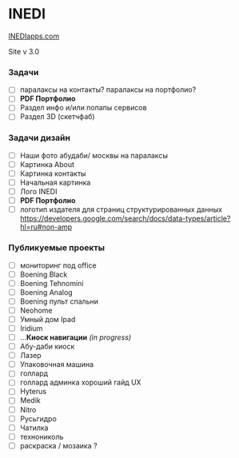 ﻿# INEDI
[INEDIapps.com](https://inediapps.com/)

Site v 3.0


### Задачи
- [ ] паралаксы на контакты? паралаксы на портфолио?
- [ ] **PDF Портфолио**
- [ ] Раздел инфо и/или попапы сервисов
- [ ] Раздел 3D (скетчфаб)

### Задачи дизайн
- [ ] Наши фото абудаби/ москвы на паралаксы
- [ ] Картинка About
- [ ] Картинка контакты
- [ ] Начальная картинка
- [ ] Лого INEDI
- [ ] **PDF Портфолио**
- [ ] логотип издателя для страниц структурированных данных
https://developers.google.com/search/docs/data-types/article?hl=ru#non-amp

### Публикуемые проекты
- [ ] мониторинг под office
- [ ] Boening Black
- [ ] Boening Tehnomini
- [ ] Boening Analog
- [ ] Boening пульт спальни
- [ ] Neohome
- [ ] Умный дом Ipad
- [ ] Iridium
- [ ] ...**Киоск навигации** *(in progress)*
- [ ] Абу-даби киоск
- [ ] Лазер
- [ ] Упаковочная машина
- [ ] голлард  
- [ ] голлард админка хороший гайд UX
- [ ] Hyterus
- [ ] Medik
- [ ] Nitro 
- [ ] Русьгидро
- [ ] Чатилка
- [ ] технониколь
- [ ] раскраска / мозаика ?

